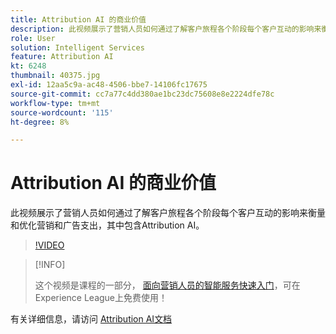 ```yaml
---
title: Attribution AI 的商业价值
description: 此视频展示了营销人员如何通过了解客户旅程各个阶段每个客户互动的影响来衡量和优化营销和广告支出，其中包含Attribution AI。
role: User
solution: Intelligent Services
feature: Attribution AI
kt: 6248
thumbnail: 40375.jpg
exl-id: 12aa5c9a-ac48-4506-bbe7-14106fc17675
source-git-commit: cc7a77c4dd380ae1bc23dc75608e8e2224dfe78c
workflow-type: tm+mt
source-wordcount: '115'
ht-degree: 8%

---
```


# Attribution AI 的商业价值

此视频展示了营销人员如何通过了解客户旅程各个阶段每个客户互动的影响来衡量和优化营销和广告支出，其中包含Attribution AI。

>[!VIDEO](https://video.tv.adobe.com/v/40375?quality=12&learn=on)

>[!INFO]
>
> 这个视频是课程的一部分， [面向营销人员的智能服务快速入门](https://experienceleague.adobe.com/?recommended=ExperiencePlatform-U-1-2020.1.intelligentservices)，可在Experience League上免费使用！

有关详细信息，请访问 [Attribution AI文档](https://experienceleague.adobe.com/docs/experience-platform/intelligent-services/attribution-ai/overview.html)

